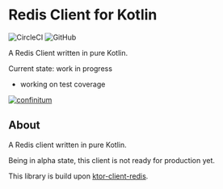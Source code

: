 # Redis Client for Kotlin
![CircleCI](https://img.shields.io/circleci/build/gh/confinitum/redis-kt/main) 
![GitHub](https://img.shields.io/github/license/confinitum/redis-kt)

A Redis Client written in pure Kotlin.

Current state: work in progress 
 * working on test coverage


[![confinitum](https://circleci.com/gh/confinitum/redis-kt/tree/main.svg?style=svg)](https://circleci.com/gh/confinitum/redis-kt/tree/main)

## About
A Redis client written in pure Kotlin.

Being in alpha state, this client is not ready for production yet. 

This library is build upon [ktor-client-redis](https://github.com/ktorio/ktor-clients/tree/main/ktor-client-redis).
